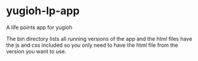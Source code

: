 # yugioh-lp-app
A life points app for yugioh

The bin directory lists all running versions of the app and the html files have the js and css included so you only need to have the html file from the version you want to use.
